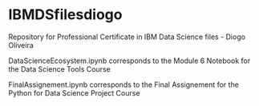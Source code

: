 # IBMDSfilesdiogo
Repository for Professional Certificate in IBM Data Science files - Diogo Oliveira

DataScienceEcosystem.ipynb corresponds to the Module 6 Notebook for the Data Science Tools Course


FinalAssignement.ipynb corresponds to the Final Assignement for the Python for Data Science Project Course
